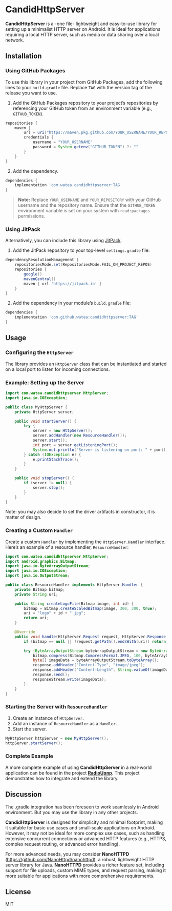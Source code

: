 
# CandidHttpServer

**CandidHttpServer** is a -one file- lightweight and easy-to-use library for setting up a minimalist HTTP server on Android. It is ideal for applications requiring a local HTTP server, such as media or data sharing over a local network.


## Installation

### Using GitHub Packages

To use this library in your project from GitHub Packages, add the following lines to your `build.gradle` file. Replace `TAG` with the version tag of the release you want to use.

1. Add the GitHub Packages repository to your project’s repositories by referencing your GitHub token from an environment variable (e.g., `GITHUB_TOKEN`).

```groovy
repositories {
    maven {
        url = uri("https://maven.pkg.github.com/YOUR_USERNAME/YOUR_REPOSITORY")
        credentials {
            username = "YOUR_USERNAME"
            password = System.getenv("GITHUB_TOKEN") ?: ""
        }
    }
}
```

2. Add the dependency.

```groovy
dependencies {
    implementation 'com.watea.candidhttpserver:TAG'
}
```

> **Note:** Replace `YOUR_USERNAME` and `YOUR_REPOSITORY` with your GitHub username and the repository name. Ensure that the `GITHUB_TOKEN` environment variable is set on your system with `read:packages` permissions.

### Using JitPack

Alternatively, you can include this library using [JitPack](https://jitpack.io/).

1. Add the JitPack repository to your top-level `settings.gradle` file:

```groovy
dependencyResolutionManagement {
    repositoriesMode.set(RepositoriesMode.FAIL_ON_PROJECT_REPOS)
    repositories {
        google()
        mavenCentral()
        maven { url 'https://jitpack.io' }
    }
}
```

2. Add the dependency in your module’s `build.gradle` file:

```groovy
dependencies {
    implementation 'com.github.watea:candidhttpserver:TAG'
}
```

## Usage

### Configuring the `HttpServer`

The library provides an `HttpServer` class that can be instantiated and started on a local port to listen for incoming connections.

### Example: Setting up the Server

```java
import com.watea.candidhttpserver.HttpServer;
import java.io.IOException;

public class MyHttpServer {
    private HttpServer server;

    public void startServer() {
        try {
            server = new HttpServer();
            server.addHandler(new ResourceHandler());
            server.start();
            int port = server.getListeningPort();
            System.out.println("Server is listening on port: " + port);
        } catch (IOException e) {
            e.printStackTrace();
        }
    }

    public void stopServer() {
        if (server != null) {
            server.stop();
        }
    }
}
```

Note: you may also decide to set the driver artifacts in constructor, it is matter of design. 

### Creating a Custom `Handler`

Create a custom `Handler` by implementing the `HttpServer.Handler` interface. Here’s an example of a resource handler, `ResourceHandler`:

```java
import com.watea.candidhttpserver.HttpServer;
import android.graphics.Bitmap;
import java.io.ByteArrayOutputStream;
import java.io.IOException;
import java.io.OutputStream;

public class ResourceHandler implements HttpServer.Handler {
    private Bitmap bitmap;
    private String uri;

    public String createLogoFile(Bitmap image, int id) {
        bitmap = Bitmap.createScaledBitmap(image, 300, 300, true);
        uri = "logo" + id + ".jpg";
        return uri;
    }

    @Override
    public void handle(HttpServer.Request request, HttpServer.Response response, OutputStream responseStream) throws IOException {
        if (bitmap == null || !request.getPath().endsWith(uri)) return;

        try (ByteArrayOutputStream byteArrayOutputStream = new ByteArrayOutputStream()) {
            bitmap.compress(Bitmap.CompressFormat.JPEG, 100, byteArrayOutputStream);
            byte[] imageData = byteArrayOutputStream.toByteArray();
            response.addHeader("Content-Type", "image/jpeg");
            response.addHeader("Content-Length", String.valueOf(imageData.length));
            response.send();
            responseStream.write(imageData);
        }
    }
}
```

### Starting the Server with `ResourceHandler`

1. Create an instance of `HttpServer`.
2. Add an instance of `ResourceHandler` as a `Handler`.
3. Start the server.

```java
MyHttpServer httpServer = new MyHttpServer();
httpServer.startServer();
```

### Complete Example

A more complete example of using **CandidHttpServer** in a real-world application can be found in the project **[RadioUpnp](https://github.com/watea/RadioUpnp)**. This project demonstrates how to integrate and extend the library.

## Discussion

The .gradle integration has been foreseen to work seamlessly in Android environment. But you may use the library in any other projects.

**CandidHttpServer** is designed for simplicity and minimal footprint, making it suitable for basic use cases and small-scale applications on Android. However, it may not be ideal for more complex use cases, such as handling extensive concurrent connections or advanced HTTP features (e.g., HTTPS, complex request routing, or advanced error handling).

For more advanced needs, you may consider **NanoHTTPD** (https://github.com/NanoHttpd/nanohttpd), a robust, lightweight HTTP server library for Java. **NanoHTTPD** provides a richer feature set, including support for file uploads, custom MIME types, and request parsing, making it more suitable for applications with more comprehensive requirements.

## License

MIT